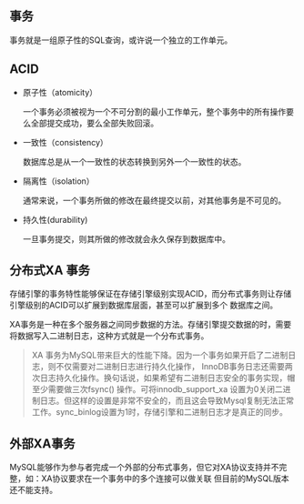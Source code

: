 ## 事务

事务就是一组原子性的SQL查询，或许说一个独立的工作单元。

## ACID

* 原子性（atomicity）

    一个事务必须被视为一个不可分割的最小工作单元，整个事务中的所有操作要么全部提交成功，要么全部失败回滚。

* 一致性（consistency）

    数据库总是从一个一致性的状态转换到另外一个一致性的状态。

* 隔离性（isolation）

    通常来说，一个事务所做的修改在最终提交以前，对其他事务是不可见的。

* 持久性(durability)

    一旦事务提交，则其所做的修改就会永久保存到数据库中。

## 分布式XA 事务

存储引擎的事务特性能够保证在存储引擎级别实现ACID，而分布式事务则让存储引擎级别的ACID可以扩展到数据库层面，甚至可以扩展到多个
数据库之间。

XA事务是一种在多个服务器之间同步数据的方法。存储引擎提交数据的时，需要将数据写入二进制日志，这种方式就是一个分布式事务。

> XA 事务为MySQL带来巨大的性能下降。因为一个事务如果开启了二进制日志，则不仅需要对二进制日志进行持久化操作，
InnoDB事务日志还需要两次日志持久化操作。换句话说，如果希望有二进制日志安全的事务实现，帽至少需要做三次fsync()
操作。可将innodb_support_xa 设置为0关闭二进制日志。但这样的设置是非常不安全的，而且这会导致Mysql复制无法正常
工作。sync_binlog设置为1时，存储引擎和二进制日志才是真正的同步。

## 外部XA事务

MySQL能够作为参与者完成一个外部的分布式事务，但它对XA协议支持并不完整，如：XA协议要求在一个事务中的多个连接可以做关联
但目前的MySQL版本还不能支持。